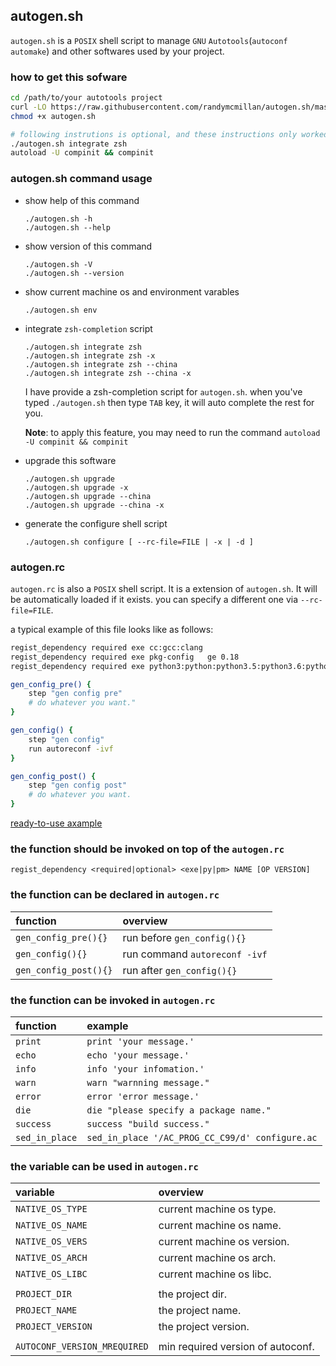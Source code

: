 ## autogen.sh

`autogen.sh` is a `POSIX` shell script to manage `GNU` `Autotools`(`autoconf` `automake`) and other softwares used by your project.

### how to get this sofware

```bash
cd /path/to/your autotools project
curl -LO https://raw.githubusercontent.com/randymcmillan/autogen.sh/master/autogen.sh
chmod +x autogen.sh

# following instrutions is optional, and these instructions only worked in zsh
./autogen.sh integrate zsh
autoload -U compinit && compinit
```

### autogen.sh command usage

*   show help of this command

        ./autogen.sh -h
        ./autogen.sh --help

*   show version of this command

        ./autogen.sh -V
        ./autogen.sh --version

*   show current machine os and environment varables

        ./autogen.sh env

*   integrate `zsh-completion` script

        ./autogen.sh integrate zsh
        ./autogen.sh integrate zsh -x
        ./autogen.sh integrate zsh --china
        ./autogen.sh integrate zsh --china -x
        
    I have provide a zsh-completion script for `autogen.sh`. when you've typed `./autogen.sh` then type `TAB` key, it will auto complete the rest for you.

    **Note**: to apply this feature, you may need to run the command `autoload -U compinit && compinit`

*   upgrade this software

        ./autogen.sh upgrade
        ./autogen.sh upgrade -x
        ./autogen.sh upgrade --china
        ./autogen.sh upgrade --china -x


*   generate the configure shell script

        ./autogen.sh configure [ --rc-file=FILE | -x | -d ]

### autogen.rc

`autogen.rc` is also a `POSIX` shell script. It is a extension of `autogen.sh`. It will be automatically loaded if it exists. you can specify a different one via `--rc-file=FILE`.

a typical example of this file looks like as follows:

```bash
regist_dependency required exe cc:gcc:clang
regist_dependency required exe pkg-config   ge 0.18
regist_dependency required exe python3:python:python3.5:python3.6:python3.7:python3.8:python3.9 ge 3.5

gen_config_pre() {
    step "gen config pre"
    # do whatever you want."
}

gen_config() {
    step "gen config"
    run autoreconf -ivf
}

gen_config_post() {
    step "gen config post"
    # do whatever you want.
}
```

[ready-to-use axample](https://raw.githubusercontent.com/leleliu008/autogen.sh/master/autogen.rc)

### the function should be invoked on top of the `autogen.rc`

```
regist_dependency <required|optional> <exe|py|pm> NAME [OP VERSION]
```

### the function can be declared in `autogen.rc`

function | overview
:-------- | :--------
`gen_config_pre(){}` | run before `gen_config(){}`
`gen_config(){}` | run command `autoreconf -ivf`
`gen_config_post(){}` | run after `gen_config(){}`

### the function can be invoked in `autogen.rc`
function | example
:-------- | :--------
`print`|`print 'your message.'`
`echo`|`echo 'your message.'`
`info`|`info 'your infomation.'`
`warn`|`warn "warnning message."`
`error`|`error 'error message.'`
`die`|`die "please specify a package name."`
`success`|`success "build success."`
`sed_in_place`|`sed_in_place '/AC_PROG_CC_C99/d' configure.ac`

### the variable can be used in `autogen.rc`
variable | overview
:--------- | :---------
`NATIVE_OS_TYPE` | current machine os type.
`NATIVE_OS_NAME` | current machine os name.
`NATIVE_OS_VERS` | current machine os version.
`NATIVE_OS_ARCH` | current machine os arch.
`NATIVE_OS_LIBC` | current machine os libc.
|||
`PROJECT_DIR` | the project dir.
`PROJECT_NAME` | the project name.
`PROJECT_VERSION` | the project version.
|||
`AUTOCONF_VERSION_MREQUIRED` | min required version of autoconf.
